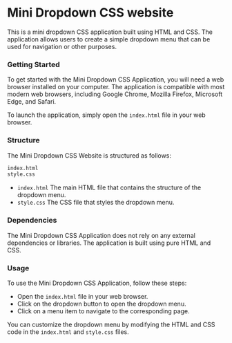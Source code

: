 # Mini Dropdown CSS website
This is a mini dropdown CSS application built using HTML and CSS. The application allows users to create a simple dropdown menu that can be used for navigation or other purposes.

### Getting Started
To get started with the Mini Dropdown CSS Application, you will need a web browser installed on your computer. The application is compatible with most modern web browsers, including Google Chrome, Mozilla Firefox, Microsoft Edge, and Safari.

To launch the application, simply open the `index.html` file in your web browser.

### Structure
The Mini Dropdown CSS Website is structured as follows:

```diff
index.html
style.css
```
* `index.html` The main HTML file that contains the structure of the dropdown menu.
* `style.css` The CSS file that styles the dropdown menu.

### Dependencies
The Mini Dropdown CSS Application does not rely on any external dependencies or libraries. The application is built using pure HTML and CSS.

### Usage
To use the Mini Dropdown CSS Application, follow these steps:

* Open the `index.html` file in your web browser.
* Click on the dropdown button to open the dropdown menu.
* Click on a menu item to navigate to the corresponding page.

You can customize the dropdown menu by modifying the HTML and CSS code in the `index.html` and `style.css` files.

